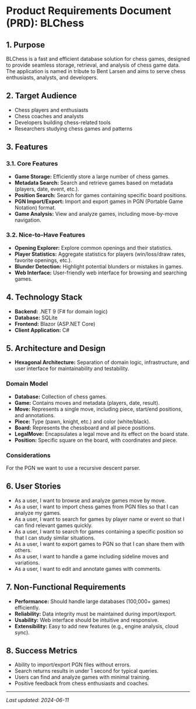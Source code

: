# Product Requirements Document (PRD): BLChess

## 1. Purpose

BLChess is a fast and efficient database solution for chess games, designed to provide seamless storage, retrieval, and analysis of chess game data. The application is named in tribute to Bent Larsen and aims to serve chess enthusiasts, analysts, and developers.

## 2. Target Audience

- Chess players and enthusiasts
- Chess coaches and analysts
- Developers building chess-related tools
- Researchers studying chess games and patterns

## 3. Features

### 3.1. Core Features

- **Game Storage:** Efficiently store a large number of chess games.
- **Metadata Search:** Search and retrieve games based on metadata (players, date, event, etc.).
- **Position Search:** Search for games containing specific board positions.
- **PGN Import/Export:** Import and export games in PGN (Portable Game Notation) format.
- **Game Analysis:** View and analyze games, including move-by-move navigation.

### 3.2. Nice-to-Have Features

- **Opening Explorer:** Explore common openings and their statistics.
- **Player Statistics:** Aggregate statistics for players (win/loss/draw rates, favorite openings, etc.).
- **Blunder Detection:** Highlight potential blunders or mistakes in games.
- **Web Interface:** User-friendly web interface for browsing and searching games.

## 4. Technology Stack

- **Backend:** .NET 9 (F# for domain logic)
- **Database:** SQLite
- **Frontend:** Blazor (ASP.NET Core)
- **Client Application:** C#

## 5. Architecture and Design

- **Hexagonal Architecture:** Separation of domain logic, infrastructure, and user interface for maintainability and testability.

### Domain Model

- **Database:** Collection of chess games.
- **Game:** Contains moves and metadata (players, date, result).
- **Move:** Represents a single move, including piece, start/end positions, and annotations.
- **Piece:** Type (pawn, knight, etc.) and color (white/black).
- **Board:** Represents the chessboard and all piece positions.
- **LegalMove:** Encapsulates a legal move and its effect on the board state.
- **Position:** Specific square on the board, with coordinates and piece.

### Considerations

For the PGN we want to use a recursive descent parser.

## 6. User Stories

- As a user, I want to browse and analyze games move by move.
- As a user, I want to import chess games from PGN files so that I can analyze my games.
- As a user, I want to search for games by player name or event so that I can find relevant games quickly.
- As a user, I want to search for games containing a specific position so that I can study similar situations.
- As a user, I want to export games to PGN so that I can share them with others.
- As a user, I want to handle a game including sideline moves and variations.
- As a user, I want to edit and annotate games with comments.

## 7. Non-Functional Requirements

- **Performance:** Should handle large databases (100,000+ games) efficiently.
- **Reliability:** Data integrity must be maintained during import/export.
- **Usability:** Web interface should be intuitive and responsive.
- **Extensibility:** Easy to add new features (e.g., engine analysis, cloud sync).

## 8. Success Metrics

- Ability to import/export PGN files without errors.
- Search returns results in under 1 second for typical queries.
- Users can find and analyze games with minimal training.
- Positive feedback from chess enthusiasts and coaches.

---

_Last updated: 2024-06-11_
